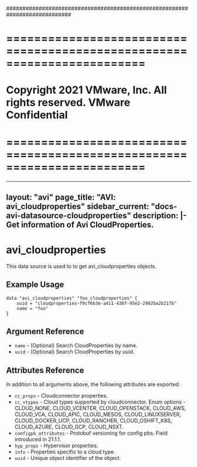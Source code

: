 ############################################################################
# ========================================================================
# Copyright 2021 VMware, Inc.  All rights reserved. VMware Confidential
# ========================================================================
###

<!--
    Copyright 2021 VMware, Inc.
    SPDX-License-Identifier: Mozilla Public License 2.0
-->
---
layout: "avi"
page_title: "AVI: avi_cloudproperties"
sidebar_current: "docs-avi-datasource-cloudproperties"
description: |-
  Get information of Avi CloudProperties.
---

# avi_cloudproperties

This data source is used to to get avi_cloudproperties objects.

## Example Usage

```hcl
data "avi_cloudproperties" "foo_cloudproperties" {
    uuid = "cloudproperties-f9cf6b3e-a411-436f-95e2-2982ba2b217b"
    name = "foo"
}
```

## Argument Reference

* `name` - (Optional) Search CloudProperties by name.
* `uuid` - (Optional) Search CloudProperties by uuid.

## Attributes Reference

In addition to all arguments above, the following attributes are exported:

* `cc_props` - Cloudconnector properties.
* `cc_vtypes` - Cloud types supported by cloudconnector. Enum options - CLOUD_NONE, CLOUD_VCENTER, CLOUD_OPENSTACK, CLOUD_AWS, CLOUD_VCA, CLOUD_APIC, CLOUD_MESOS, CLOUD_LINUXSERVER, CLOUD_DOCKER_UCP, CLOUD_RANCHER, CLOUD_OSHIFT_K8S, CLOUD_AZURE, CLOUD_GCP, CLOUD_NSXT.
* `configpb_attributes` - Protobuf versioning for config pbs. Field introduced in 21.1.1.
* `hyp_props` - Hypervisor properties.
* `info` - Properties specific to a cloud type.
* `uuid` - Unique object identifier of the object.

